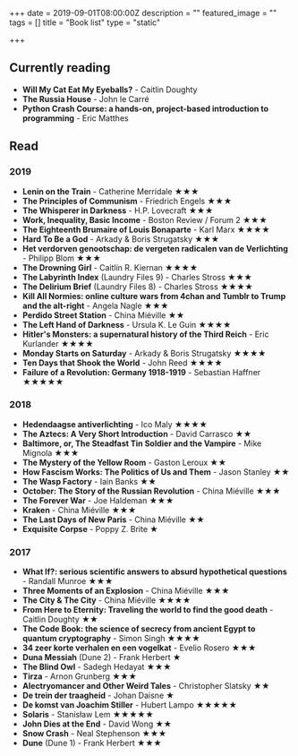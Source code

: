 +++
date = 2019-09-01T08:00:00Z
description = ""
featured_image = ""
tags = []
title = "Book list"
type = "static"

+++
## Currently reading

* **Will My Cat Eat My Eyeballs?** - Caitlin Doughty
* **The Russia House** - John le Carré
* **Python Crash Course: a hands-on, project-based introduction to programming** - Eric Matthes

## Read

### 2019

* **Lenin on the Train** -  Catherine Merridale ★★★
* **The Principles of Communism** - Friedrich Engels ★★★
* **The Whisperer in Darkness** - H.P. Lovecraft ★★★
* **Work, Inequality, Basic Income** - Boston Review / Forum 2 ★★★
* **The Eighteenth Brumaire of Louis Bonaparte** - Karl Marx ★★★★
* **Hard To Be a God** - Arkady & Boris Strugatsky ★★★
* **Het verdorven genootschap: de vergeten radicalen van de Verlichting** - Philipp Blom ★★★
* **The Drowning Girl** - Caitlín R. Kiernan ★★★★
* **The Labyrinth Index** (Laundry Files 9) - Charles Stross ★★★
* **The Delirium Brief** (Laundry Files 8) - Charles Stross ★★★★
* **Kill All Normies: online culture wars from 4chan and Tumblr to Trump and the alt-right** - Angela Nagle ★★★
* **Perdido Street Station** - China Miéville ★★
* **The Left Hand of Darkness** - Ursula K. Le Guin ★★★★
* **Hitler's Monsters: a supernatural history of the Third Reich** - Eric Kurlander ★★★★
* **Monday Starts on Saturday** - Arkady & Boris Strugatsky ★★★★
* **Ten Days that Shook the World** - John Reed ★★★★
* **Failure of a Revolution: Germany 1918-1919** - Sebastian Haffner ★★★★★

### 2018

* **Hedendaagse antiverlichting** - Ico Maly ★★★★
* **The Aztecs: A Very Short Introduction** - David Carrasco ★★
* **Baltimore, or, The Steadfast Tin Soldier and the Vampire** - Mike Mignola ★★★
* **The Mystery of the Yellow Room** - Gaston Leroux ★★
* **How Fascism Works: The Politics of Us and Them** - Jason Stanley ★★
* **The Wasp Factory** - Iain Banks ★★
* **October: The Story of the Russian Revolution** - China Miéville ★★★
* **The Forever War** - Joe Haldeman ★★★
* **Kraken** - China Miéville ★★★
* **The Last Days of New Paris** - China Miéville ★★
* **Exquisite Corpse** - Poppy Z. Brite ★

### 2017

* **What If?: serious scientific answers to absurd hypothetical questions** - Randall Munroe ★★★
* **Three Moments of an Explosion** - China Miéville ★★★
* **The City & The City** - China Miéville ★★★★
* **From Here to Eternity: Traveling the world to find the good death** - Caitlin Doughty ★★
* **The Code Book: the science of secrecy from ancient Egypt to quantum cryptography** - Simon Singh ★★★★
* **34 zeer korte verhalen en een vogelkat** - Evelio Rosero ★★★
* **Duna Messiah** (Dune 2) - Frank Herbert ★
* **The Blind Owl** - Sadegh Hedayat ★★★
* **Tirza** - Arnon Grunberg ★★★
* **Alectryomancer and Other Weird Tales** - Christopher Slatsky ★★
* **De trein der traagheid** - Johan Daisne ★
* **De komst van Joachim Stiller** - Hubert Lampo ★★★★★
* **Solaris** - Stanisław Lem ★★★★★
* **John Dies at the End** - David Wong ★★
* **Snow Crash** - Neal Stephenson ★★★
* **Dune** (Dune 1) - Frank Herbert ★★★